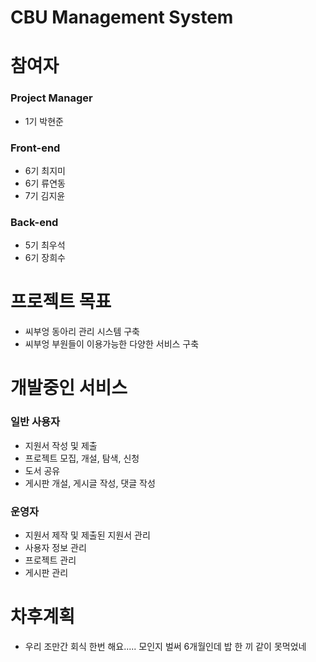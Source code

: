 CBU Management System
=====================

# 참여자
### Project Manager
* 1기 박현준
### Front-end
* 6기 최지미
* 6기 류연동
* 7기 김지윤
### Back-end
* 5기 최우석
* 6기 장희수

# 프로젝트 목표
* 씨부엉 동아리 관리 시스템 구축
* 씨부엉 부원들이 이용가능한 다양한 서비스 구축

# 개발중인 서비스
### 일반 사용자
* 지원서 작성 및 제출
* 프로젝트 모집, 개설, 탐색, 신청
* 도서 공유
* 게시판 개설, 게시글 작성, 댓글 작성
### 운영자
* 지원서 제작 및 제출된 지원서 관리
* 사용자 정보 관리
* 프로젝트 관리
* 게시판 관리

# 차후계획
* 우리 조만간 회식 한번 해요..... 모인지 벌써 6개월인데 밥 한 끼 같이 못먹었네 

